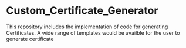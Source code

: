 # Custom_Certificate_Generator
This repository includes the implementation of code for generating Certificates. A wide range of templates would be availble for the user to generate certificate
